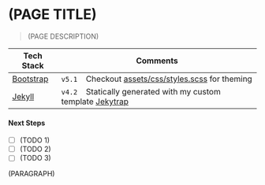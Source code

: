 # (PAGE TITLE)

> (PAGE DESCRIPTION)

| Tech Stack                             | Comments                                                                                                              |
|----------------------------------------|-----------------------------------------------------------------------------------------------------------------------|
| [Bootstrap](https://getbootstrap.com/) | `v5.1` &nbsp;&nbsp; Checkout [assets/css/styles.scss](assets/css/styles.scss) for theming                             |
| [Jekyll](https://jekyllrb.com/)        | `v4.2` &nbsp;&nbsp; Statically generated with my custom template [Jekytrap](https://github.com/jingtianfeng/jekytrap) |

#### Next Steps

- [ ] (TODO 1)
- [ ] (TODO 2)
- [ ] (TODO 3)

(PARAGRAPH)
